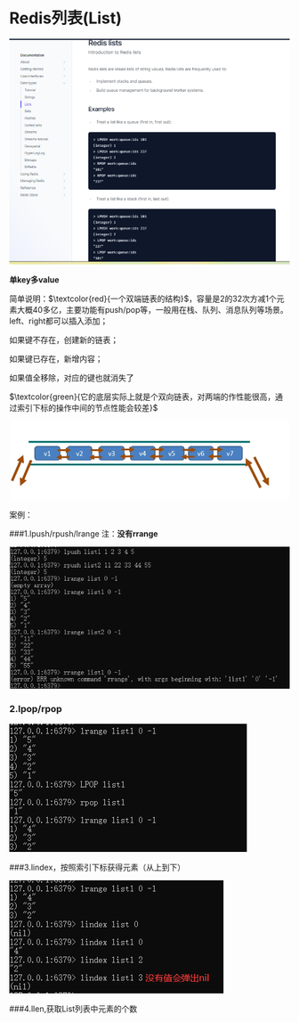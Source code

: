 # Redis列表(List)

![](images/23.redis-List介绍.jpg)

**单key多value**

简单说明：$\textcolor{red}{一个双端链表的结构}$，容量是2的32次方减1个元素大概40多亿，主要功能有push/pop等，一般用在栈、队列、消息队列等场景。left、right都可以插入添加；

如果键不存在，创建新的链表；

如果键已存在，新增内容；

如果值全移除，对应的键也就消失了

$\textcolor{green}{它的底层实际上就是个双向链表，对两端的作性能很高，通过索引下标的操作中间的节点性能会较差}$

![](images/24.redis-List结构.jpg)

案例：

###1.lpush/rpush/lrange      注：**没有rrange**

![](images/25.List类型遍历.jpg)

### 2.lpop/rpop

![](images/26.list弹出值命令.jpg)

###3.lindex，按照索引下标获得元素（从上到下）

![](images/27.List-lindex.jpg)

###4.llen,获取List列表中元素的个数








